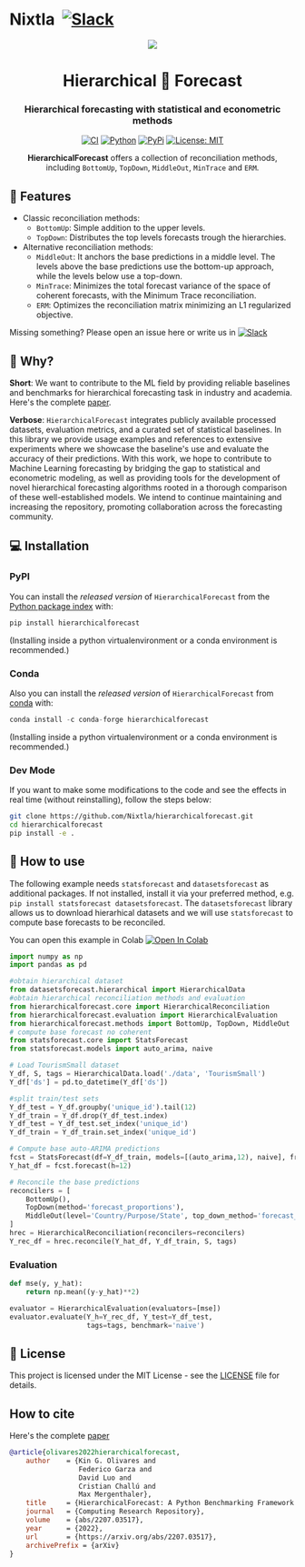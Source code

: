 # Nixtla &nbsp;[![Slack](https://img.shields.io/badge/Slack-4A154B?&logo=slack&logoColor=white)](https://join.slack.com/t/nixtlaworkspace/shared_invite/zt-135dssye9-fWTzMpv2WBthq8NK0Yvu6A)

<div align="center">
<img src="https://raw.githubusercontent.com/Nixtla/neuralforecast/main/nbs/indx_imgs/branding/logo_mid.png">
<h1 align="center">Hierarchical 👑 Forecast</h1>
<h3 align="center">Hierarchical forecasting with statistical and econometric methods</h3>
    
[![CI](https://github.com/Nixtla/hierarchicalforecast/actions/workflows/ci.yml/badge.svg)](https://github.com/Nixtla/hierarchicalforecast/actions/workflows/ci.yml)
[![Python](https://img.shields.io/pypi/pyversions/hierarchicalforecast)](https://pypi.org/project/hierarchicalforecast/)
[![PyPi](https://img.shields.io/pypi/v/hierarchicalforecast?color=blue)](https://pypi.org/project/hierarchicalforecast/)
[![License: MIT](https://img.shields.io/badge/license-MIT-blue)](https://github.com/Nixtla/hierarchicalforecast/blob/main/LICENSE)
    
**HierarchicalForecast** offers a collection of reconciliation methods, including `BottomUp`, `TopDown`, `MiddleOut`, `MinTrace` and `ERM`. 
</div>

## 🎊 Features 

* Classic reconciliation methods:
    - `BottomUp`: Simple addition to the upper levels.
    - `TopDown`: Distributes the top levels forecasts trough the hierarchies.
* Alternative reconciliation methods:
    - `MiddleOut`: It anchors the base predictions in a middle level. The levels above the base predictions use the bottom-up approach, while the levels below use a top-down.
    - `MinTrace`: Minimizes the total forecast variance of the space of coherent forecasts, with the Minimum Trace reconciliation.
    - `ERM`: Optimizes the reconciliation matrix minimizing an L1 regularized objective.

Missing something? Please open an issue here or write us in [![Slack](https://img.shields.io/badge/Slack-4A154B?&logo=slack&logoColor=white)](https://join.slack.com/t/nixtlaworkspace/shared_invite/zt-135dssye9-fWTzMpv2WBthq8NK0Yvu6A)

## 📖 Why? 

**Short**: We want to contribute to the ML field by providing reliable baselines and benchmarks for hierarchical forecasting task in industry and academia. Here's the complete [paper](https://arxiv.org/abs/2207.03517).

**Verbose**: `HierarchicalForecast` integrates publicly available processed datasets, evaluation metrics, and a curated set of statistical baselines. In this library we provide usage examples and references to extensive experiments where we showcase the baseline's use and evaluate the accuracy of their predictions. With this work, we hope to contribute to Machine Learning forecasting by bridging the gap to statistical and econometric modeling, as well as providing tools for the development of novel hierarchical forecasting algorithms rooted in a thorough comparison of these well-established models. We intend to continue maintaining and increasing the repository, promoting collaboration across the forecasting community.

## 💻 Installation

### PyPI

You can install the *released version* of `HierarchicalForecast` from the [Python package index](https://pypi.org) with:

```python
pip install hierarchicalforecast
```

(Installing inside a python virtualenvironment or a conda environment is recommended.)

### Conda

Also you can install the *released version* of `HierarchicalForecast` from [conda](https://anaconda.org) with:

```python
conda install -c conda-forge hierarchicalforecast
```

(Installing inside a python virtualenvironment or a conda environment is recommended.)

### Dev Mode

If you want to make some modifications to the code and see the effects in real time (without reinstalling), follow the steps below:

```bash
git clone https://github.com/Nixtla/hierarchicalforecast.git
cd hierarchicalforecast
pip install -e .
```

## 🧬 How to use

The following example needs `statsforecast` and `datasetsforecast` as additional packages. If not installed, install it via your preferred method, e.g. `pip install statsforecast datasetsforecast`.
The `datasetsforecast` library allows us to download hierarhical datasets and we will use `statsforecast` to compute base forecasts to be reconciled.

You can open this example in Colab [![Open In Colab](https://colab.research.google.com/assets/colab-badge.svg)](https://colab.research.google.com/github/nixtla/hierarchicalforecast/blob/main/examples/TourismSmall.ipynb)

```python
import numpy as np
import pandas as pd

#obtain hierarchical dataset
from datasetsforecast.hierarchical import HierarchicalData
#obtain hierarchical reconciliation methods and evaluation
from hierarchicalforecast.core import HierarchicalReconciliation
from hierarchicalforecast.evaluation import HierarchicalEvaluation
from hierarchicalforecast.methods import BottomUp, TopDown, MiddleOut
# compute base forecast no coherent
from statsforecast.core import StatsForecast
from statsforecast.models import auto_arima, naive

# Load TourismSmall dataset
Y_df, S, tags = HierarchicalData.load('./data', 'TourismSmall')
Y_df['ds'] = pd.to_datetime(Y_df['ds'])

#split train/test sets
Y_df_test = Y_df.groupby('unique_id').tail(12)
Y_df_train = Y_df.drop(Y_df_test.index)
Y_df_test = Y_df_test.set_index('unique_id')
Y_df_train = Y_df_train.set_index('unique_id')

# Compute base auto-ARIMA predictions
fcst = StatsForecast(df=Y_df_train, models=[(auto_arima,12), naive], freq='M', n_jobs=-1)
Y_hat_df = fcst.forecast(h=12)

# Reconcile the base predictions
reconcilers = [
    BottomUp(),
    TopDown(method='forecast_proportions'),
    MiddleOut(level='Country/Purpose/State', top_down_method='forecast_proportions')
]
hrec = HierarchicalReconciliation(reconcilers=reconcilers)
Y_rec_df = hrec.reconcile(Y_hat_df, Y_df_train, S, tags)
```

### Evaluation

```python
def mse(y, y_hat):
    return np.mean((y-y_hat)**2)

evaluator = HierarchicalEvaluation(evaluators=[mse])
evaluator.evaluate(Y_h=Y_rec_df, Y_test=Y_df_test, 
                   tags=tags, benchmark='naive')
```

## 📃 License
This project is licensed under the MIT License - see the [LICENSE](https://github.com/Nixtla/neuralforecast/blob/main/LICENSE) file for details.

##  How to cite
Here's the complete [paper](https://arxiv.org/abs/2207.03517)
```bibtex
@article{olivares2022hierarchicalforecast,
    author    = {Kin G. Olivares and
                 Federico Garza and 
                 David Luo and 
                 Cristian Challú and
                 Max Mergenthaler},
    title     = {HierarchicalForecast: A Python Benchmarking Framework for Hierarchical Forecasting},
    journal   = {Computing Research Repository},
    volume    = {abs/2207.03517},
    year      = {2022},
    url       = {https://arxiv.org/abs/2207.03517},
    archivePrefix = {arXiv}
}
```
